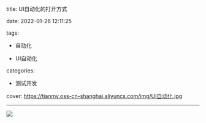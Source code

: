 title: UI自动化的打开方式

date: 2022-01-26 12:11:25

tags:

- 自动化

- UI自动化

categories:

- 测试开发

cover: https://tianmy.oss-cn-shanghai.aliyuncs.com/img/UI自动化.jpg

---

![](https://tianmy.oss-cn-shanghai.aliyuncs.com/img/34101643185937_.pic.jpg)
